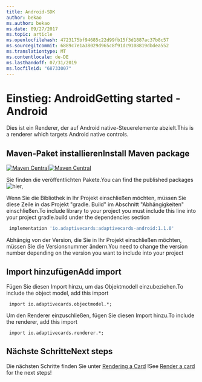 ```yaml
---
title: Android-SDK
author: bekao
ms.author: bekao
ms.date: 09/27/2017
ms.topic: article
ms.openlocfilehash: 4723175bf94685c22d99fb15f3d1887ac37b8c57
ms.sourcegitcommit: 6889c7e1a38029d965c8f91dc9108819dbdea552
ms.translationtype: MT
ms.contentlocale: de-DE
ms.lasthandoff: 07/31/2019
ms.locfileid: "68733007"
---
```

# <a name="getting-started---android"></a><span data-ttu-id="7ad9b-102">Einstieg: Android</span><span class="sxs-lookup"><span data-stu-id="7ad9b-102">Getting started - Android</span></span>

<span data-ttu-id="7ad9b-103">Dies ist ein Renderer, der auf Android native-Steuerelemente abzielt.</span><span class="sxs-lookup"><span data-stu-id="7ad9b-103">This is a renderer which targets Android native controls.</span></span>

## <a name="install-maven-package"></a><span data-ttu-id="7ad9b-104">Maven-Paket installieren</span><span class="sxs-lookup"><span data-stu-id="7ad9b-104">Install Maven package</span></span>

<span data-ttu-id="7ad9b-105">[![Maven Central](https://img.shields.io/maven-central/v/io.adaptivecards/adaptivecards-android.svg)](https://search.maven.org/#search%7Cga%7C1%7Ca%3A%22adaptivecards-android%22)</span><span class="sxs-lookup"><span data-stu-id="7ad9b-105">[![Maven Central](https://img.shields.io/maven-central/v/io.adaptivecards/adaptivecards-android.svg)](https://search.maven.org/#search%7Cga%7C1%7Ca%3A%22adaptivecards-android%22)</span></span>

<span data-ttu-id="7ad9b-106">Sie finden die veröffentlichten Pakete.</span><span class="sxs-lookup"><span data-stu-id="7ad9b-106">You can find the published packages</span></span> ![hier,](https://search.maven.org/search?q=g:io.adaptivecards)

<span data-ttu-id="7ad9b-108">Wenn Sie die Bibliothek in Ihr Projekt einschließen möchten, müssen Sie diese Zeile in das Projekt "gradle. Build" im Abschnitt "Abhängigkeiten" einschließen.</span><span class="sxs-lookup"><span data-stu-id="7ad9b-108">To include library to your project you must include this line into your project gradle.build under the dependencies section</span></span>

```build.gradle
 implementation 'io.adaptivecards:adaptivecards-android:1.1.0'
```
<span data-ttu-id="7ad9b-109">Abhängig von der Version, die Sie in Ihr Projekt einschließen möchten, müssen Sie die Versionsnummer ändern.</span><span class="sxs-lookup"><span data-stu-id="7ad9b-109">You need to change the version number depending on the version you want to include into your project</span></span>

## <a name="add-import"></a><span data-ttu-id="7ad9b-110">Import hinzufügen</span><span class="sxs-lookup"><span data-stu-id="7ad9b-110">Add import</span></span>

<span data-ttu-id="7ad9b-111">Fügen Sie diesen Import hinzu, um das Objektmodell einzubeziehen.</span><span class="sxs-lookup"><span data-stu-id="7ad9b-111">To include the object model, add this import</span></span>

```
 import io.adaptivecards.objectmodel.*;
```

<span data-ttu-id="7ad9b-112">Um den Renderer einzuschließen, fügen Sie diesen Import hinzu.</span><span class="sxs-lookup"><span data-stu-id="7ad9b-112">To include the renderer, add this import</span></span>

```
 import io.adaptivecards.renderer.*;
```

## <a name="next-steps"></a><span data-ttu-id="7ad9b-113">Nächste Schritte</span><span class="sxs-lookup"><span data-stu-id="7ad9b-113">Next steps</span></span>

<span data-ttu-id="7ad9b-114">Die nächsten Schritte finden Sie unter [Rendering a Card](render-a-card.md) !</span><span class="sxs-lookup"><span data-stu-id="7ad9b-114">See [Render a card](render-a-card.md) for the next steps!</span></span>
